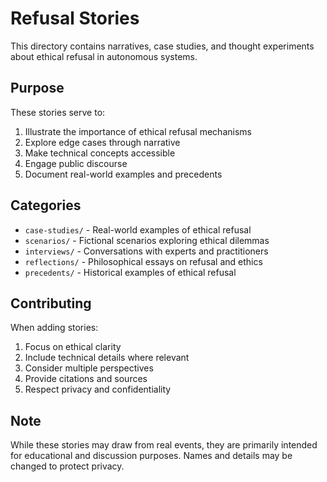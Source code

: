 # Refusal Stories

This directory contains narratives, case studies, and thought experiments about ethical refusal in autonomous systems.

## Purpose

These stories serve to:

1. Illustrate the importance of ethical refusal mechanisms
2. Explore edge cases through narrative
3. Make technical concepts accessible
4. Engage public discourse
5. Document real-world examples and precedents

## Categories

- `case-studies/` - Real-world examples of ethical refusal
- `scenarios/` - Fictional scenarios exploring ethical dilemmas
- `interviews/` - Conversations with experts and practitioners
- `reflections/` - Philosophical essays on refusal and ethics
- `precedents/` - Historical examples of ethical refusal

## Contributing

When adding stories:

1. Focus on ethical clarity
2. Include technical details where relevant
3. Consider multiple perspectives
4. Provide citations and sources
5. Respect privacy and confidentiality

## Note

While these stories may draw from real events, they are primarily intended for educational and discussion purposes. Names and details may be changed to protect privacy. 
